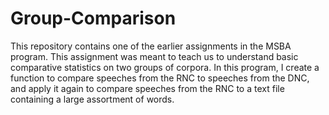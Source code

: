 # Group-Comparison
This repository contains one of the earlier assignments in the MSBA program. This assignment was meant to teach us to understand basic comparative statistics on two groups of corpora. In this program, I create a function to compare speeches from the RNC to speeches from the DNC, and apply it again to compare speeches from the RNC to a text file containing a large assortment of words.
